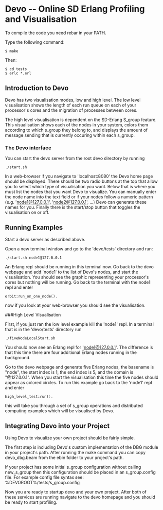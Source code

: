 Devo -- Online SD Erlang Profiling and Visualisation
=====================================================

To compile the code you need rebar in your PATH.

Type the following command:
```
$ make
```
Then:

```
$ cd tests
$ erlc *.erl
```

Introduction to Devo
--------------------
Devo has two visualisation modes, low and high level. The low level visualisation shows the length of each run queue on each of your processor's cores and the migration of processes between cores. 

The high level visualisation is dependent on the SD-Erlang S_group feature. This visualisation shows each of the nodes in your system, colors them according to which s_group they belong to, and displays the amount of message sending that is currently occuring within each s_group.

### The Devo interface

You can start the devo server from the root devo directory  by running

```
./start.sh
```

In a web-browser if you navigate to 'localhost:8080' the Devo home page should be displayed. There should be two radio buttons at the top that allow you to select which type of visualisation you want. Below that is where you must list the nodes that you want Devo to visualize. You can manually enter the node name into the text field or if your nodes follow a numeric pattern (e.g. 'node1@127.0.0.1', 'node2@127.0.0.1', ...) Devo can generate these names for you. Finally there is the start/stop button that toggles the visualisation on or off.

Running Examples
----------------

Start a devo server as described above.

Open a new terminal window and go to the 'devo/tests' directory and run:

```
./start.sh node1@127.0.0.1
```

An Erlang repl should be running in this terminal now. Go back to the devo webpage and add 'node1' to the list of Devo's nodes, and start the visualisation. You should see the graphic representing your processor's cores but nothing will be running. Go back to the terminal with the node1 repl and enter 

```
orbit:run_on_one_node().
``` 
now if you look at your web-browser you should see the visualisation.

###High Level Visualisation

First, if you just ran the low level example kill the 'node1' repl. In a terminal that is in the 'devo/tests' directory run

```
./fiveNodeLocalStart.sh
``` 

You should now see an Erlang repl for 'node1@127.0.0.1'. The difference is that this time there are four additional Erlang nodes running in the background. 

Go to the devo webpage and generate five Erlang nodes, the basename is "node", the start index is 1, the end index is 5, and the domain is "@127.0.0.1". When you start the visualisation this time the five nodes should appear as colored circles. To run this example go back to the 'node1' repl and enter 

```
high_level_test:run().
``` 
this will take you through a set of s_group operations and distributed computing examples which will be visualised by Devo.

Integrating Devo into your Project
----------------------------------

Using Devo to visualize your own project should be fairly simple.

The first step is including Devo's custom implementation of the DBG module in your project's path. After running the make command you can copy devo_dbg.beam from the ebin folder to your project's path.

If your project has some initial s_group configuration without calling new_s_group then this configuration should be placed in an s_group.config file. For example config file syntax see:
   %DEVOROOT%/tests/s_group.config

Now you are ready to startup devo and your own project. After both of these services are running navigate to the devo homepage and you should be ready to start profiling.